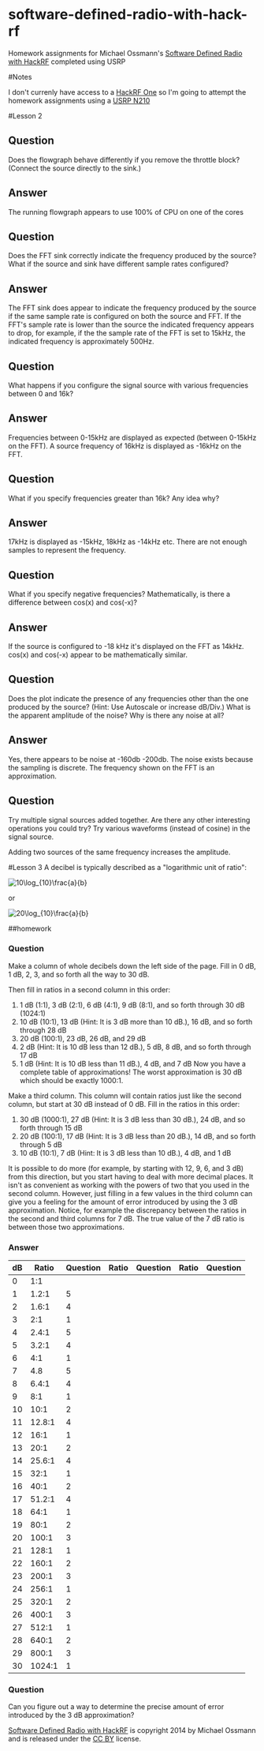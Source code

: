 software-defined-radio-with-hack-rf
===================================

Homework assignments for Michael Ossmann's [Software Defined Radio with HackRF](http://greatscottgadgets.com/sdr/) completed using USRP

#Notes

I don't currenly have access to a [HackRF One](http://greatscottgadgets.com/hackrf/) so I'm going to attempt the homework assignments using a [USRP N210](https://www.ettus.com/product/details/UN210-KIT)

#Lesson 2

## Question
Does the flowgraph behave differently if you remove the throttle block? (Connect the source directly to the sink.)

## Answer
The running flowgraph appears to use 100% of CPU on one of the cores


## Question
Does the FFT sink correctly indicate the frequency produced by the source? What if the source and sink have different sample rates configured?

## Answer 
The FFT sink does appear to indicate the frequency produced by the source if the same sample rate is configured on both the source and FFT. If the FFT's sample rate is lower than the source the indicated frequency appears to drop, for example, if the the sample rate of the FFT is set to 15kHz, the indicated frequency is approximately 500Hz.

## Question
What happens if you configure the signal source with various frequencies between 0 and 16k?

## Answer
Frequencies between 0-15kHz are displayed as expected (between 0-15kHz on the FFT). A source frequency of 16kHz is displayed as -16kHz on the FFT.

## Question
What if you specify frequencies greater than 16k? Any idea why?

## Answer
17kHz is displayed as -15kHz, 18kHz as -14kHz etc. There are not enough samples to represent the frequency.

## Question
What if you specify negative frequencies? Mathematically, is there a difference between cos(x) and cos(-x)?

## Answer
If the source is configured to -18 kHz it's displayed on the FFT as 14kHz. cos(x) and cos(-x) appear to be mathematically similar.

## Question
Does the plot indicate the presence of any frequencies other than the one produced by the source? (Hint: Use Autoscale or increase dB/Div.) What is the apparent amplitude of the noise? Why is there any noise at all?

## Answer
Yes, there appears to be noise at -160db -200db. The noise exists because the sampling is discrete. The frequency shown on the FFT is an approximation.

## Question
Try multiple signal sources added together. Are there any other interesting operations you could try?
Try various waveforms (instead of cosine) in the signal source.

Adding two sources of the same frequency increases the amplitude.

#Lesson 3
A decibel is typically described as a "logarithmic unit of ratio":

![10\log_{10}\frac{a}{b}](http://www.sciweavers.org/upload/Tex2Img_1409495829/render.png)

or 

![20\log_{10}\frac{a}{b}](http://www.sciweavers.org/upload/Tex2Img_1409495939/render.png)


##homework
### Question
Make a column of whole decibels down the left side of the page. Fill in 0 dB, 1 dB, 2, 3, and so forth all the way to 30 dB.

Then fill in ratios in a second column in this order:

1. 1 dB (1:1), 3 dB (2:1), 6 dB (4:1), 9 dB (8:1), and so forth through 30 dB (1024:1)
2. 10 dB (10:1), 13 dB (Hint: It is 3 dB more than 10 dB.), 16 dB, and so forth through 28 dB
3. 20 dB (100:1), 23 dB, 26 dB, and 29 dB
4. 2 dB (Hint: It is 10 dB less than 12 dB.), 5 dB, 8 dB, and so forth through 17 dB
5. 1 dB (Hint: It is 10 dB less than 11 dB.), 4 dB, and 7 dB
Now you have a complete table of approximations! The worst approximation is 30 dB which should be exactly 1000:1.

Make a third column. This column will contain ratios just like the second column, but start at 30 dB instead of 0 dB. Fill in the ratios in this order:

1. 30 dB (1000:1), 27 dB (Hint: It is 3 dB less than 30 dB.), 24 dB, and so forth through 15 dB
2. 20 dB (100:1), 17 dB (Hint: It is 3 dB less than 20 dB.), 14 dB, and so forth through 5 dB
3. 10 dB (10:1), 7 dB (Hint: It is 3 dB less than 10 dB.), 4 dB, and 1 dB

It is possible to do more (for example, by starting with 12, 9, 6, and 3 dB) from this direction, but you start having to deal with more decimal places. It isn't as convenient as working with the powers of two that you used in the second column. However, just filling in a few values in the third column can give you a feeling for the amount of error introduced by using the 3 dB approximation. Notice, for example the discrepancy between the ratios in the second and third columns for 7 dB. The true value of the 7 dB ratio is between those two approximations.


### Answer

| dB | Ratio  | Question | Ratio | Question | Ratio | Question |
|----|--------|----------|-------|----------|-------|----------|
| 0  | 1:1    |          |       |          |       |          |
| 1  | 1.2:1  | 5        |       |          |       |          |
| 2  | 1.6:1  | 4        |       |          |       |          |
| 3  | 2:1    | 1        |       |          |       |          |
| 4  | 2.4:1  | 5        |       |          |       |          |
| 5  | 3.2:1  | 4        |       |          |       |          |
| 6  | 4:1    | 1        |       |          |       |          |
| 7  | 4.8    | 5        |       |          |       |          |
| 8  | 6.4:1  | 4        |       |          |       |          |
| 9  | 8:1    | 1        |       |          |       |          |
| 10 | 10:1   | 2        |       |          |       |          |
| 11 | 12.8:1 | 4        |       |          |       |          |
| 12 | 16:1   | 1        |       |          |       |          |
| 13 | 20:1   | 2        |       |          |       |          |
| 14 | 25.6:1 | 4        |       |          |       |          |
| 15 | 32:1   | 1        |       |          |       |          |
| 16 | 40:1   | 2        |       |          |       |          |
| 17 | 51.2:1 | 4        |       |          |       |          |
| 18 | 64:1   | 1        |       |          |       |          |
| 19 | 80:1   | 2        |       |          |       |          |
| 20 | 100:1  | 3        |       |          |       |          |
| 21 | 128:1  | 1        |       |          |       |          |
| 22 | 160:1  | 2        |       |          |       |          |
| 23 | 200:1  | 3        |       |          |       |          |
| 24 | 256:1  | 1        |       |          |       |          |
| 25 | 320:1  | 2        |       |          |       |          |
| 26 | 400:1  | 3        |       |          |       |          |
| 27 | 512:1  | 1        |       |          |       |          |
| 28 | 640:1  | 2        |       |          |       |          |
| 29 | 800:1  | 3        |       |          |       |          |
| 30 | 1024:1 | 1        |       |          |       |          |



### Question
Can you figure out a way to determine the precise amount of error introduced by the 3 dB approximation?


[Software Defined Radio with HackRF](http://greatscottgadgets.com/sdr/) is copyright 2014 by Michael Ossmann and is released under the [CC BY](http://greatscottgadgets.com/sdr/cc-by.txt) license.
